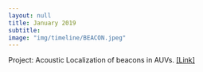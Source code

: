 ```yaml
---
layout: null
title: January 2019
subtitle:
image: "img/timeline/BEACON.jpeg"
---
```

Project: Acoustic Localization of beacons in AUVs. <a href = "https://auvdocs.readthedocs.io/en/latest/computer/Acoustics/" target = "_blank">[Link]</a>

